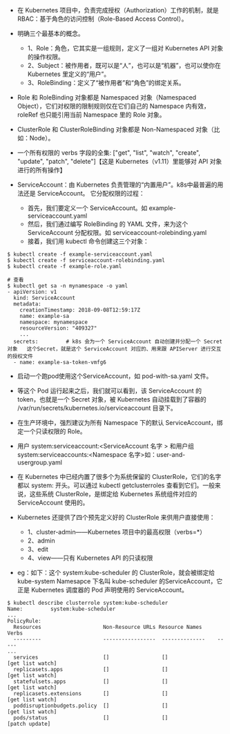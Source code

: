 - 在 Kubernetes 项目中，负责完成授权（Authorization）工作的机制，就是 RBAC：基于角色的访问控制（Role-Based Access Control）。
- 明确三个最基本的概念。
  - 1、Role：角色，它其实是一组规则，定义了一组对 Kubernetes API 对象的操作权限。
  - 2、Subject：被作用者，既可以是“人”，也可以是“机器”，也可以使你在 Kubernetes 里定义的“用户”。
  - 3、RoleBinding：定义了“被作用者”和“角色”的绑定关系。


- Role 和 RoleBinding 对象都是 Namespaced 对象（Namespaced Object），它们对权限的限制规则仅在它们自己的 Namespace 内有效，roleRef 也只能引用当前 Namespace 里的 Role 对象。
- ClusterRole 和 ClusterRoleBinding 对象都是 Non-Namespaced 对象（比如：Node）。

- 一个所有权限的 verbs 字段的全集: ["get", "list", "watch", "create", "update", "patch", "delete"]【这是
  Kubernetes（v1.11）里能够对 API 对象进行的所有操作】


- ServiceAccount：由 Kubernetes 负责管理的“内置用户”。k8s中最普遍的用法还是 ServiceAccount。 它分配权限的过程：
  - 首先，我们要定义一个 ServiceAccount。如 example-serviceaccount.yaml
  - 然后，我们通过编写 RoleBinding 的 YAML 文件，来为这个 ServiceAccount 分配权限。如 serviceaccount-rolebinding.yaml
  - 接着，我们用 kubectl 命令创建这三个对象：

```shell
$ kubectl create -f example-serviceaccount.yaml
$ kubectl create -f serviceaccount-rolebinding.yaml
$ kubectl create -f example-role.yaml

# 查看
$ kubectl get sa -n mynamespace -o yaml
- apiVersion: v1
  kind: ServiceAccount
  metadata:
    creationTimestamp: 2018-09-08T12:59:17Z
    name: example-sa
    namespace: mynamespace
    resourceVersion: "409327"
    ...
  secrets:         # k8s 会为一个 ServiceAccount 自动创建并分配一个 Secret 对象   这个Secret，就是这个 ServiceAccount 对应的、用来跟 APIServer 进行交互的授权文件
  - name: example-sa-token-vmfg6
```

- 启动一个跑pod使用这个ServiceAccount，如 pod-with-sa.yaml 文件。
- 等这个 Pod 运行起来之后，我们就可以看到，该 ServiceAccount 的 token，也就是一个 Secret 对象，被 Kubernetes 自动挂载到了容器的 /var/run/secrets/kubernetes.io/serviceaccount 目录下。
- 在生产环境中，强烈建议为所有 Namespace 下的默认 ServiceAccount，绑定一个只读权限的 Role。
- 用户 system:serviceaccount:<ServiceAccount 名字 > 和用户组 system:serviceaccounts:<Namespace 名字>如：user-and-usergroup.yaml



- 在 Kubernetes 中已经内置了很多个为系统保留的 ClusterRole，它们的名字都以 system: 开头。可以通过 kubectl getclusterroles 查看到它们。一般来说，这些系统 ClusterRole，是绑定给 Kubernetes 系统组件对应的ServiceAccount 使用的。
- Kubernetes 还提供了四个预先定义好的 ClusterRole 来供用户直接使用：
  - 1、cluster-admin——Kubernetes 项目中的最高权限（verbs=*）
  - 2、admin
  - 3、edit
  - 4、view——只有 Kubernetes API 的只读权限
- eg：如下：这个 system:kube-scheduler 的 ClusterRole，就会被绑定给 kube-system Namesapce 下名叫 kube-scheduler 的ServiceAccount，它正是 Kubernetes 调度器的 Pod 声明使用的 ServiceAccount。

```shell
$ kubectl describe clusterrole system:kube-scheduler
Name:         system:kube-scheduler
...
PolicyRule:
  Resources                    Non-Resource URLs Resource Names    Verbs
  ---------                    -----------------  --------------    -----
...
  services                     []                 []                [get list watch]
  replicasets.apps             []                 []                [get list watch]
  statefulsets.apps            []                 []                [get list watch]
  replicasets.extensions       []                 []                [get list watch]
  poddisruptionbudgets.policy  []                 []                [get list watch]
  pods/status                  []                 []                [patch update]
```

